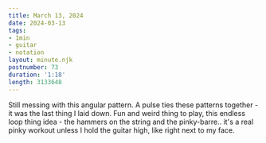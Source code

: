```yaml
---
title: March 13, 2024
date: 2024-03-13
tags:
- 1min
- guitar
- notation
layout: minute.njk
postnumber: 73
duration: '1:18'
length: 3133648
---
```

Still messing with this angular pattern. A pulse ties these patterns together - it was the last thing I laid down. Fun and weird thing to play, this endless loop thing idea - the hammers on the string and the pinky-barre.. it's a real pinky workout unless I hold the guitar high, like right next to my face. 
